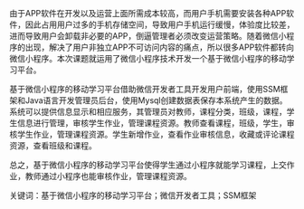由于APP软件在开发以及运营上面所需成本较高，而用户手机需要安装各种APP软件，因此占用用户过多的手机存储空间，导致用户手机运行缓慢，体验度比较差，进而导致用户会卸载非必要的APP，倒逼管理者必须改变运营策略。随着微信小程序的出现，解决了用户非独立APP不可访问内容的痛点，所以很多APP软件都转向微信小程序。本次课题就运用了微信小程序技术开发一个基于微信小程序的移动学习平台。

基于微信小程序的移动学习平台借助微信开发者工具开发用户前端，使用SSM框架和Java语言开发管理员后台，使用Mysql创建数据表保存本系统产生的数据。系统可以提供信息显示和相应服务，其管理员对教师，课程分类，班级，课程，学生信息进行管理，审核学生作业，管理课程资源。教师查看课程，班级，学生，审核学生作业，管理课程资源。学生新增作业，查看作业审核信息，收藏或评论课程资源，查看班级和课程。

总之，基于微信小程序的移动学习平台使得学生通过小程序就能学习课程，上交作业，教师通过小程序也能审核作业，管理课程资源。

关键词：基于微信小程序的移动学习平台；微信开发者工具；SSM框架
